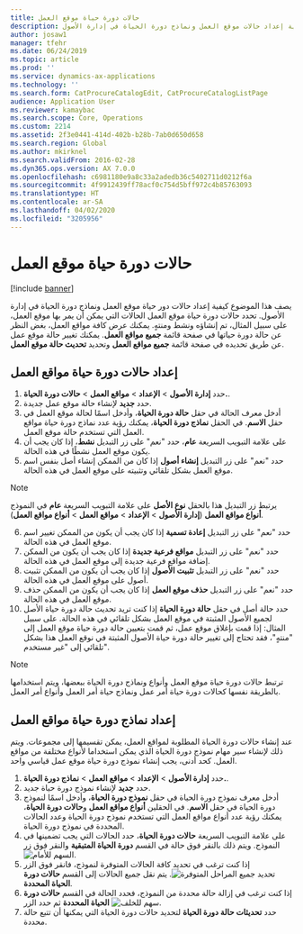 ```yaml
---
title: حالات دورة حياة موقع العمل
description: يصف هذا الموضوع كيفية إعداد حالات موقع العمل ونماذج دورة الحياة في إدارة الأصول.
author: josaw1
manager: tfehr
ms.date: 06/24/2019
ms.topic: article
ms.prod: ''
ms.service: dynamics-ax-applications
ms.technology: ''
ms.search.form: CatProcureCatalogEdit, CatProcureCatalogListPage
audience: Application User
ms.reviewer: kamaybac
ms.search.scope: Core, Operations
ms.custom: 2214
ms.assetid: 2f3e0441-414d-402b-b28b-7ab0d650d658
ms.search.region: Global
ms.author: mkirknel
ms.search.validFrom: 2016-02-28
ms.dyn365.ops.version: AX 7.0.0
ms.openlocfilehash: c6981180e9a8c33a2adedb36c5402711d0212f6a
ms.sourcegitcommit: 4f9912439ff78acf0c754d5bff972c4b85763093
ms.translationtype: HT
ms.contentlocale: ar-SA
ms.lasthandoff: 04/02/2020
ms.locfileid: "3205956"
---
```

# <a name="functional-location-lifecycle-states"></a>حالات دورة حياة موقع العمل

[!include [banner](../../includes/banner.md)]

 

يصف هذا الموضوع كيفية إعداد حالات دور حياة موقع العمل ونماذج دورة الحياة في إدارة الأصول. تحدد حالات دورة حياة موقع العمل الحالات التي يمكن أن يمر بها موقع العمل، على سبيل المثال، تم إنشاؤه ونشط ومنتهٍ. يمكنك عرض كافة مواقع العمل، بغض النظر عن حالة دورة حياتها في صفحة قائمة **جميع مواقع العمل‬**. يمكنك تغيير حالة موقع عمل عن طريق تحديده في صفحة قائمة **جميع مواقع العمل** وتحديد **تحديث حالة موقع العمل**.

## <a name="set-up-functional-location-lifecycle-states"></a>إعداد حالات دورة حياة مواقع العمل

1. حدد **إدارة الأصول** > **الإعداد** > **مواقع العمل** > **حالات دورة الحياة.**.
2. حدد **جديد** لإنشاء حالة موقع عمل جديدة.
3. أدخل معرف الحالة في حقل **حالة دورة الحياة**، وأدخل اسمًا لحالة موقع العمل في حقل **الاسم**. في الحقل **نماذج دورة الحياة**، يمكنك رؤية عدد نماذج دورة حياة مواقع العمل التي تستخدم حالة موقع العمل.
4. على علامة التبويب السريعة **عام**، حدد "نعم" على زر التبديل **نشط**، إذا كان يجب أن يكون موقع العمل نشطًا في هذه الحالة.
5. حدد "نعم" على زر التبديل **إنشاء أصول** إذا كان من الممكن إنشاء أصل بنفس اسم موقع العمل بشكل تلقائي وتثبيته على موقع العمل في هذه الحالة.  
>[!NOTE]
>يرتبط زر التبديل هذا بالحقل **نوع الأصل** على علامة التبويب السريعة **عام** في النموذج **أنواع مواقع العمل** (**إدارة الأصول** > **الإعداد** > **مواقع العمل** > **أنواع مواقع العمل**).
6. حدد "نعم" على زر التبديل **إعادة تسمية** إذا كان يجب أن يكون من الممكن تغيير اسم موقع العمل في هذه الحالة.
7. حدد "نعم" على زر التبديل **مواقع فرعية جديدة** إذا كان يجب أن يكون من الممكن إضافة مواقع فرعية جديدة إلى موقع العمل في هذه الحالة.
8. حدد "نعم" على زر التبديل **تثبيت الأصول** إذا كان يجب أن يكون من الممكن تثبيت أصول على موقع العمل في هذه الحالة.
9. حدد "نعم" على زر التبديل **حذف موقع العمل** إذا كان يجب أن يكون من الممكن حذف موقع العمل في هذه الحالة.
10. حدد حالة أصل في حقل **حالة دورة الحياة** إذا كنت تريد تحديث حالة دورة حياة الأصل لجميع الأصول المثبتة في موقع العمل بشكل تلقائي في هذه الحالة. على سبيل المثال: إذا قمت بإغلاق موقع عمل، ثم قمت بتعيين حالة دورة حياة موقع العمل إلى "منتهٍ"، فقد تحتاج إلى تغيير حالة دورة حياة الأصول المثبتة في نوقع العمل هذا بشكل تلقائي إلى "غير مستخدم".


>[!NOTE]
>ترتبط حالات دورة حياة موقع العمل وأنواع ونماذج دورة الحياة ببعضها، ويتم استخدامها بالطريقة نفسها كحالات دورة حياة أمر عمل ونماذج حياة أمر العمل وأنواع أمر العمل. 

## <a name="set-up-functional-location-lifecycle-models"></a>إعداد نماذج دورة حياة مواقع العمل

عند إنشاء حالات دورة الحياة المطلوبة لمواقع العمل، يمكن تقسيمها إلى مجموعات. ويتم ذلك لإنشاء سير مهام نموذج دورة الحياة الذي يمكن استخداما لأنواع مختلفة من مواقع العمل. كحد أدنى، يجب إنشاء نموذج دورة حياة موقع عمل قياسي واحد.

1. حدد **إدارة الأصول** > **الإعداد** > **مواقع العمل** > **نماذج دورة الحياة.**.
2. حدد **جديد** لإنشاء نموذج دورة حياة جديد.
3. أدخل معرف نموذج دورة الحياة في حقل **نموذج دورة الحياة**، وأدخل اسمًا لنموذج دورة الحياة في حقل **الاسم**. في الحقلين **أنواع مواقع العمل** و**حالات دورة الحياة**، يمكنك رؤية عدد أنواع مواقع العمل التي تستخدم نموذج دورة الحياة وعدد الحالات المحددة في نموذج دورة الحياة.
4. على علامة التبويب السريعة **حالات دورة الحياة**، حدد الحالات التي يجب تضمينها في النموذج. ويتم ذلك بالنقر فوق حالة في القسم **دورة الحياة المتبقية** والنقر فوق زر ![السهم للأمام](media/02-setup-for-functional-locations.png).
5. إذا كنت ترغب في تحديد كافة الحالات المتوفرة لنموذج، فانقر فوق الزر ![تحديد جميع المراحل المتوفرة](media/03-setup-for-functional-locations.png). يتم نقل جميع الحالات إلى القسم **حالات دورة الحياة المحددة**.
6. إذا كنت ترغب في إزالة حالة محددة من النموذج، فحدد الحالة في القسم **حالات دورة الحياة المحددة** ثم حدد الزر ![سهم للخلف](media/04-setup-for-functional-locations.png).
7. حدد **تحديثات حالة دورة الحياة** لتحديد حالات دورة الحياة التي يمكنها أن تتبع حالة محددة.
